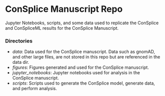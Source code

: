 # ConSplice Manuscript Repo

Jupyter Notebooks, scripts, and some data used to replicate the ConSplice and ConSpliceML results for the ConSplice Manuscript.  

### Directories

 - *data*: Data used for the ConSplice manuscript. Data such as gnomAD, and other large files, are not stored in this repo but are referenced in the data dir.
 - *figures*: Figures generated and used for the ConSplice manuscript.
 - *jupyter_notebooks*: Jupyter notebooks used for analysis in the ConSplice manuscript. 
 - *scripts*: Scripts used to generate the ConSplice model, generate data, and perform analysis. 

